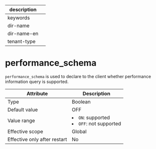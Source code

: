 | description ||
|---|---|
| keywords ||
| dir-name ||
| dir-name-en ||
| tenant-type ||

# performance_schema

`performance_schema` is used to declare to the client whether performance information query is supported.

| Attribute | Description |
|--------|-----------------------------------------------------------------------------------------------------------|
| Type | Boolean |
| Default value | OFF |
| Value range | <li> `ON`: supported   <li> `OFF`: not supported |
| Effective scope | Global |
| Effective only after restart | No |
